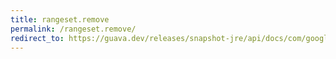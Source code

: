 ```yaml
---
title: rangeset.remove
permalink: /rangeset.remove/
redirect_to: https://guava.dev/releases/snapshot-jre/api/docs/com/google/common/collect/RangeSet.html#remove-com.google.common.collect.Range-
---
```

